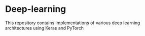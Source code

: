 # Deep-learning
This repository contains implementations of various deep learning architectures using Keras and PyTorch

